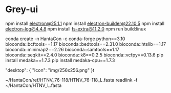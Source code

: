 # Grey-ui

npm install electron@25.1.1
npm install electron-builder@22.10.5
npm install electron-log@4.4.8
npm install fs-extra@11.2.0
npm run build:linux


conda create -n HantaCon -c conda-forge python==3.10 bioconda::bcftools==1.17 bioconda::bedtools==2.31.0 bioconda::htslib==1.17 bioconda::minimap2==2.26 bioconda::samtools==1.17 bioconda::seqkit==2.4.0 bioconda::k8==0.2.5 bioconda::vcfpy==0.13.6
pip install medaka==1.7.3
pip install medaka-cpu==1.7.3

"desktop": {
        "Icon": "img/256x256.png"
      }t


~/HantaCon/ref/HTNV_76-118/HTNV_76-118_L.fasta
readlink -f ~/HantaCon/HTNV_L.fasta